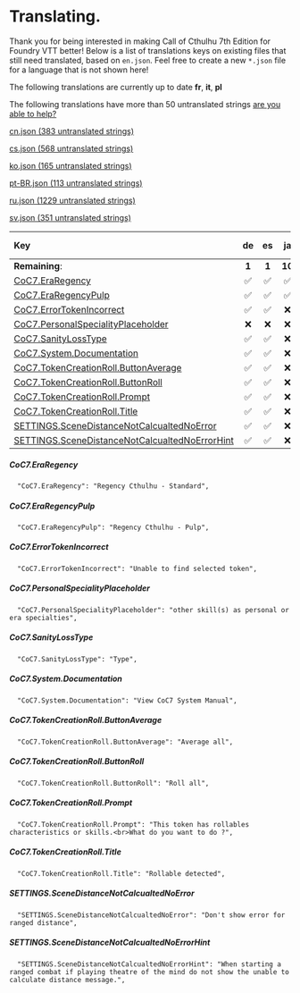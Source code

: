# Translating.

Thank you for being interested in making Call of Cthulhu 7th Edition for Foundry VTT better! Below is a list of translations keys on existing files that still need translated, based on `en.json`. Feel free to create a new `*.json` file for a language that is not shown here!

The following translations are currently up to date **fr**, **it**, **pl**

The following translations have more than 50 untranslated strings [are you able to help?](./ABANDONED.md)

[cn.json (383 untranslated strings)](./ABANDONED.md#cnjson)

[cs.json (568 untranslated strings)](./ABANDONED.md#csjson)

[ko.json (165 untranslated strings)](./ABANDONED.md#kojson)

[pt-BR.json (113 untranslated strings)](./ABANDONED.md#ptbrjson)

[ru.json (1229 untranslated strings)](./ABANDONED.md#rujson)

[sv.json (351 untranslated strings)](./ABANDONED.md#svjson)



|Key|de|es|ja|zh-TW|
|:---|:---:|:---:|:---:|:---:|
|**Remaining**:|**1**|**1**|**10**|**12**|
|[CoC7.EraRegency](#coc7eraregency)|&#9989;|&#9989;|&#9989;|&#x274C;|
|[CoC7.EraRegencyPulp](#coc7eraregencypulp)|&#9989;|&#9989;|&#9989;|&#x274C;|
|[CoC7.ErrorTokenIncorrect](#coc7errortokenincorrect)|&#9989;|&#9989;|&#x274C;|&#x274C;|
|[CoC7.PersonalSpecialityPlaceholder](#coc7personalspecialityplaceholder)|&#x274C;|&#x274C;|&#x274C;|&#x274C;|
|[CoC7.SanityLossType](#coc7sanitylosstype)|&#9989;|&#9989;|&#x274C;|&#x274C;|
|[CoC7.System.Documentation](#coc7systemdocumentation)|&#9989;|&#9989;|&#x274C;|&#x274C;|
|[CoC7.TokenCreationRoll.ButtonAverage](#coc7tokencreationrollbuttonaverage)|&#9989;|&#9989;|&#x274C;|&#x274C;|
|[CoC7.TokenCreationRoll.ButtonRoll](#coc7tokencreationrollbuttonroll)|&#9989;|&#9989;|&#x274C;|&#x274C;|
|[CoC7.TokenCreationRoll.Prompt](#coc7tokencreationrollprompt)|&#9989;|&#9989;|&#x274C;|&#x274C;|
|[CoC7.TokenCreationRoll.Title](#coc7tokencreationrolltitle)|&#9989;|&#9989;|&#x274C;|&#x274C;|
|[SETTINGS.SceneDistanceNotCalcualtedNoError](#settingsscenedistancenotcalcualtednoerror)|&#9989;|&#9989;|&#x274C;|&#x274C;|
|[SETTINGS.SceneDistanceNotCalcualtedNoErrorHint](#settingsscenedistancenotcalcualtednoerrorhint)|&#9989;|&#9989;|&#x274C;|&#x274C;|
##### CoC7.EraRegency
```  "CoC7.EraRegency": "Regency Cthulhu - Standard",```
##### CoC7.EraRegencyPulp
```  "CoC7.EraRegencyPulp": "Regency Cthulhu - Pulp",```
##### CoC7.ErrorTokenIncorrect
```  "CoC7.ErrorTokenIncorrect": "Unable to find selected token",```
##### CoC7.PersonalSpecialityPlaceholder
```  "CoC7.PersonalSpecialityPlaceholder": "other skill(s) as personal or era specialties",```
##### CoC7.SanityLossType
```  "CoC7.SanityLossType": "Type",```
##### CoC7.System.Documentation
```  "CoC7.System.Documentation": "View CoC7 System Manual",```
##### CoC7.TokenCreationRoll.ButtonAverage
```  "CoC7.TokenCreationRoll.ButtonAverage": "Average all",```
##### CoC7.TokenCreationRoll.ButtonRoll
```  "CoC7.TokenCreationRoll.ButtonRoll": "Roll all",```
##### CoC7.TokenCreationRoll.Prompt
```  "CoC7.TokenCreationRoll.Prompt": "This token has rollables characteristics or skills.<br>What do you want to do ?",```
##### CoC7.TokenCreationRoll.Title
```  "CoC7.TokenCreationRoll.Title": "Rollable detected",```
##### SETTINGS.SceneDistanceNotCalcualtedNoError
```  "SETTINGS.SceneDistanceNotCalcualtedNoError": "Don't show error for ranged distance",```
##### SETTINGS.SceneDistanceNotCalcualtedNoErrorHint
```  "SETTINGS.SceneDistanceNotCalcualtedNoErrorHint": "When starting a ranged combat if playing theatre of the mind do not show the unable to calculate distance message.",```
